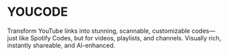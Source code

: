 # YOUCODE
Transform YouTube links into stunning, scannable, customizable codes—just like Spotify Codes, but for videos, playlists, and channels. Visually rich, instantly shareable, and AI-enhanced.
